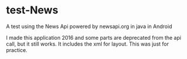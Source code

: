 # test-News
A test using the News Api powered by newsapi.org in java in Android

I made this application 2016 and some parts are deprecated from the api call, but it still works. It includes the xml for layout. This was just for practice.
